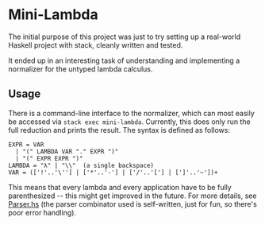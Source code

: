 # Mini-Lambda #

The initial purpose of this project was just to try setting up a real-world Haskell project with stack, cleanly written and tested.

It ended up in an interesting task of understanding and implementing a normalizer for the untyped lambda calculus.

## Usage ##

There is a command-line interface to the normalizer, which can most easily be accessed via `stack exec mini-lambda`. Currently, this does only run the full reduction and prints the result. The syntax is defined as follows:

    EXPR = VAR
      | "(" LAMBDA VAR "." EXPR ")"
      | "(" EXPR EXPR ")"
    LAMBDA = "λ" | "\\"  (a single backspace)
    VAR = (['!'..'\''] | ['*'..'-'] | ['/'..'['] | [']'..'~'])+

This means that every lambda and every application have to be fully parenthesized -- this might get improved in the future. For more details, see [Parser.hs](https://github.com/phipsgabler/mini-lambda/blob/master/src/MiniLambda/Parser.hs) (the parser combinator used is self-written, just for fun, so there's poor error handling).
